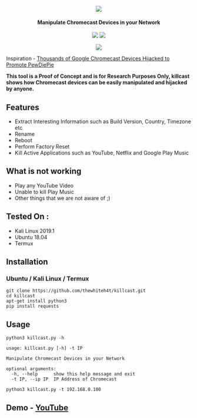 <p align="center"><img src="https://i.imgur.com/HuRoaZn.png"></p>
<h4 align="center">
Manipulate Chromecast Devices in your Network
</h4>

<p align="center">
<img src="https://img.shields.io/badge/Python-3-brightgreen.svg?style=plastic">
<img src="https://img.shields.io/badge/Termux-✔-red.svg?style=plastic">
</p>

<p align="center"><img src="https://i.imgur.com/8EOXyxX.png"></p>

Inspiration - [Thousands of Google Chromecast Devices Hijacked to Promote PewDiePie](https://thehackernews.com/2019/01/chromecast-pewdiepie-hack.html)

**This tool is a Proof of Concept and is for Research Purposes Only, killcast shows how Chromecast devices can be easily manipulated and hijacked by anyone.**

## Features

* Extract Interesting Information such as Build Version, Country, Timezone etc
* Rename
* Reboot
* Perform Factory Reset
* Kill Active Applications such as YouTube, Netflix and Google Play Music

## What is not working

* Play any YouTube Video
* Unable to kill Play Music
* Other things that we are not aware of ;)

## Tested On :

* Kali Linux 2019.1
* Ubuntu 18.04
* Termux

## Installation

### Ubuntu / Kali Linux / Termux

```
git clone https://github.com/thewhiteh4t/killcast.git
cd killcast
apt-get install python3
pip install requests
```

## Usage

```
python3 killcast.py -h

usage: killcast.py [-h] -t IP

Manipulate Chromecast Devices in your Network

optional arguments:
  -h, --help      show this help message and exit
  -t IP, --ip IP  IP Address of Chromecast
```

```
python3 killcast.py -t 192.168.0.100
```

## Demo - [YouTube](https://youtu.be/8wmWnMVE2aw)

